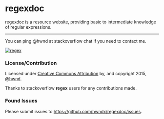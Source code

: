regexdoc
====

regexdoc is a resource website, providing basic to intermediate knowledge of regular expressions.

----

You can ping @hwnd at stackoverflow chat if you need to contact me. 

[![regex](https://img.shields.io/badge/Stackoverflow%20RegEx-Join%20Room-orange.svg)](http://chat.stackoverflow.com/rooms/25767/regex-regular-expressions)

### License/Contribution

Licensed under [Creative Commons Attribution](http://creativecommons.org/licenses/by-sa/3.0/) by, and copyright 2015, [@hwnd](http://stackoverflow.com/users/2206004/hwnd).

Thanks to stackoverflow **regex** users for any contributions made.

### Found Issues
Please submit issues to https://github.com/hwndx/regexdoc/issues.

